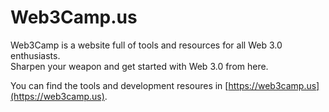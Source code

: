 # Web3Camp.us

Web3Camp is a website full of tools and resources for all Web 3.0 enthusiasts.  
Sharpen your weapon and get started with Web 3.0 from here.  

You can find the tools and development resoures in [https://web3camp.us](https://web3camp.us).
